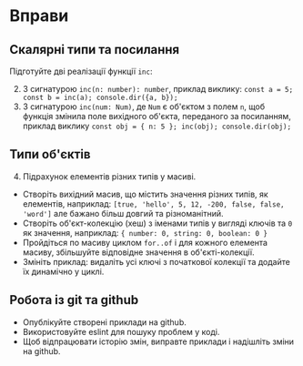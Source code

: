 # Вправи

## Скалярні типи та посилання

Підготуйте дві реалізації функції `inc`:

2. З сигнатурою `inc(n: number): number`,
приклад виклику: `const a = 5; const b = inc(a); console.dir({a, b});`
3. З сигнатурою `inc(num: Num)`, де `Num` є об'єктом з полем `n`,
щоб функція змінила поле вихідного об'єкта, переданого за посиланням,
приклад виклику `const obj = { n: 5 }; inc(obj); console.dir(obj);`

## Типи об'єктів

4. Підрахунок елементів різних типів у масиві.

- Створіть вихідний масив, що містить значення різних типів, як
елементів, наприклад: `[true, 'hello', 5, 12, -200, false, false, 'word']`
але бажано більш довгий та різноманітний.
- Створіть об'єкт-колекцію (хеш) з іменами типів у вигляді ключів та `0` як
значення, наприклад: `{ number: 0, string: 0, boolean: 0 }`
- Пройдіться по масиву циклом `for..of` і для кожного елемента масиву,
збільшуйте відповідне значення в об'єкті-колекції.
- Змініть приклад: видаліть усі ключі з початкової колекції та додайте їх
динамічно у циклі.

## Робота із git та github

- Опублікуйте створені приклади на github.
- Використовуйте eslint для пошуку проблем у коді.
- Щоб відпрацювати історію змін, виправте приклади і надішліть зміни на github.
